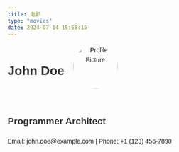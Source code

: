 ```yaml
---
title: 电影
type: "movies"
date: 2024-07-14 15:58:15
---
```

<!DOCTYPE html>
<html lang="en">
<head>
    <meta charset="UTF-8">
    <meta name="viewport" content="width=device-width, initial-scale=1.0">
    <title>Programmer Architect Resume</title>
    <style>
        body {
            font-family: Arial, sans-serif;
            line-height: 1.6;
            margin: 20px;
        }
        h1, h2, h3 {
            color: #333;
        }
        .header {
            display: flex;
            align-items: center;
        }
        .header img {
            width: 100px;
            height: 100px;
            border-radius: 50%;
            margin-left: 20px;
        }
    </style>
</head>
<body>

<header class="header">
    <h1>John Doe</h1>
    <!-- Replace the image URL below with your actual image -->
    <img src="https://example.com/path/to/your/avatar.jpg" alt="Profile Picture">
</header>

<h2>Programmer Architect</h2>
<p>Email: john.doe@example.com | Phone: +1 (123) 456-7890</p>

<!-- Rest of the resume content... -->
<!-- The rest of the HTML code goes here as in the previous example -->

</body>
</html>
